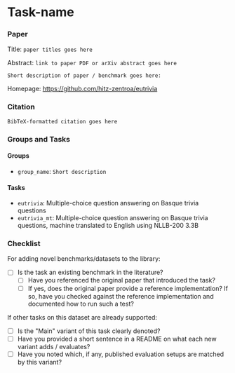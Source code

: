 # Task-name

### Paper

Title: `paper titles goes here`

Abstract: `link to paper PDF or arXiv abstract goes here`

`Short description of paper / benchmark goes here:`

Homepage: https://github.com/hitz-zentroa/eutrivia

### Citation

```
BibTeX-formatted citation goes here
```

### Groups and Tasks

#### Groups

- `group_name`: `Short description`

#### Tasks

- `eutrivia`: Multiple-choice question answering on Basque trivia questions
- `eutrivia_mt`: Multiple-choice question answering on Basque trivia questions, machine translated to English using NLLB-200 3.3B

### Checklist

For adding novel benchmarks/datasets to the library:

- [ ] Is the task an existing benchmark in the literature?
  - [ ] Have you referenced the original paper that introduced the task?
  - [ ] If yes, does the original paper provide a reference implementation? If so, have you checked against the reference implementation and documented how to run such a test?

If other tasks on this dataset are already supported:

- [ ] Is the "Main" variant of this task clearly denoted?
- [ ] Have you provided a short sentence in a README on what each new variant adds / evaluates?
- [ ] Have you noted which, if any, published evaluation setups are matched by this variant?
